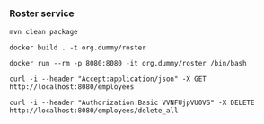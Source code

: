 ### Roster service ###

```mvn clean package```

```docker build . -t org.dummy/roster```

```docker run --rm -p 8080:8080 -it org.dummy/roster /bin/bash```

```curl -i --header "Accept:application/json" -X GET http://localhost:8080/employees```

```curl -i --header "Authorization:Basic VVNFUjpVU0VS" -X DELETE http://localhost:8080/employees/delete_all```
